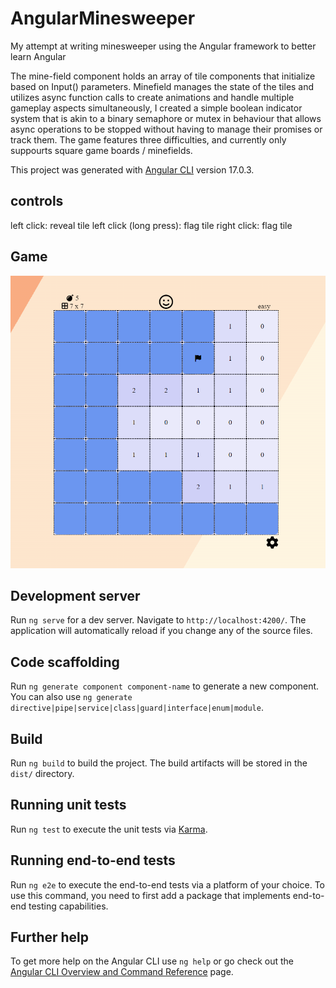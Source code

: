 # AngularMinesweeper
My attempt at writing minesweeper using the Angular framework to better learn Angular

The mine-field component holds an array of tile components that initialize based on Input() parameters.
Minefield manages the state of the tiles and utilizes async function calls to create animations and handle multiple gameplay aspects simultaneously, I created a simple boolean indicator system that is akin to a binary semaphore or mutex in behaviour that allows async operations to be stopped without having to manage their promises or track them. The game features three difficulties, and currently only suppourts square game boards / minefields.

This project was generated with [Angular CLI](https://github.com/angular/angular-cli) version 17.0.3.

## controls

left click: reveal tile
left click (long press): flag tile
right click: flag tile 

## Game

![screenshot](src/assets/Screenshot.png)

## Development server

Run `ng serve` for a dev server. Navigate to `http://localhost:4200/`. The application will automatically reload if you change any of the source files.

## Code scaffolding

Run `ng generate component component-name` to generate a new component. You can also use `ng generate directive|pipe|service|class|guard|interface|enum|module`.

## Build

Run `ng build` to build the project. The build artifacts will be stored in the `dist/` directory.

## Running unit tests

Run `ng test` to execute the unit tests via [Karma](https://karma-runner.github.io).

## Running end-to-end tests

Run `ng e2e` to execute the end-to-end tests via a platform of your choice. To use this command, you need to first add a package that implements end-to-end testing capabilities.

## Further help

To get more help on the Angular CLI use `ng help` or go check out the [Angular CLI Overview and Command Reference](https://angular.io/cli) page.
